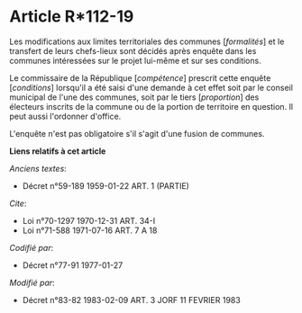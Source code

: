 # Article R*112-19

Les modifications aux limites territoriales des communes [*formalités*] et le transfert de leurs chefs-lieux sont décidés
après enquête dans les communes intéressées sur le projet lui-même et sur ses conditions.

Le commissaire de la République [*compétence*] prescrit cette enquête [*conditions*] lorsqu'il a été saisi d'une demande à
cet effet soit par le conseil municipal de l'une des communes, soit par le tiers [*proportion*] des électeurs inscrits de la
commune ou de la portion de territoire en question. Il peut aussi l'ordonner d'office.

L'enquête n'est pas obligatoire s'il s'agit d'une fusion de communes.

**Liens relatifs à cet article**

_Anciens textes_:

  - Décret n°59-189 1959-01-22 ART. 1 (PARTIE)

_Cite_:

  - Loi n°70-1297 1970-12-31 ART. 34-I
  - Loi n°71-588 1971-07-16 ART. 7 A 18

_Codifié par_:

  - Décret n°77-91 1977-01-27

_Modifié par_:

  - Décret n°83-82 1983-02-09 ART. 3 JORF 11 FEVRIER 1983
